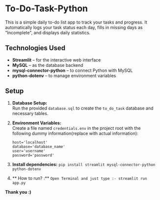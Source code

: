 # To-Do-Task-Python

This is a simple daily to-do list app to track your tasks and progress. It automatically logs your task status each day, fills in missing days as "Incomplete", and displays daily statistics.

## Technologies Used
- **Streamlit** – for the interactive web interface
- **MySQL** – as the database backend
- **mysql-connector-python** – to connect Python with MySQL
- **python-dotenv** – to manage environment variables

## Setup

1. **Database Setup:**  
   Run the provided `database.sql` to create the `to_do_task` database and necessary tables.

2. **Environment Variables:**  
   Create a file named `credentials.env` in the project root with the following dummy information(replace with actual information):
   ```env
   host='localhost'
   database='database_name'
   user='username'
   password='password'
   ```

3. **Install dependencies:**
``` pip install streamlit mysql-connector-python python-dotenv ```

4. ** How to run? :**
``` Open Terminal and just type :- streamlit run app.py ```

**Thank you :)**